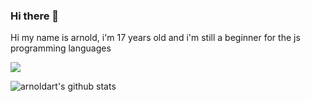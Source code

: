 ### Hi there 👋

Hi my name is arnold, i'm 17 years old and i'm still a beginner for the js programming languages

<img src="https://img.shields.io/badge/javascript%20-%23323330.svg?&style=for-the-badge&logo=javascript&logoColor=%23F7DF1E"/>

![arnoldart's github stats](https://github-readme-stats.vercel.app/api?username=arnoldart&show_icons=true)
